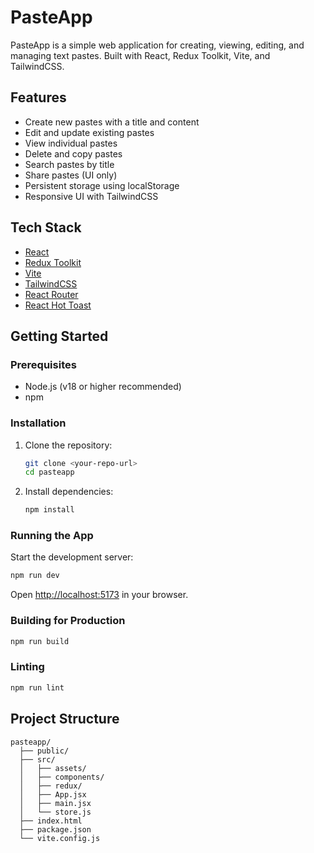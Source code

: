 # PasteApp

PasteApp is a simple web application for creating, viewing, editing, and managing text pastes. Built with React, Redux Toolkit, Vite, and TailwindCSS.

## Features

- Create new pastes with a title and content
- Edit and update existing pastes
- View individual pastes
- Delete and copy pastes
- Search pastes by title
- Share pastes (UI only)
- Persistent storage using localStorage
- Responsive UI with TailwindCSS

## Tech Stack

- [React](https://react.dev/)
- [Redux Toolkit](https://redux-toolkit.js.org/)
- [Vite](https://vitejs.dev/)
- [TailwindCSS](https://tailwindcss.com/)
- [React Router](https://reactrouter.com/)
- [React Hot Toast](https://react-hot-toast.com/)

## Getting Started

### Prerequisites

- Node.js (v18 or higher recommended)
- npm

### Installation

1. Clone the repository:
   ```sh
   git clone <your-repo-url>
   cd pasteapp
   ```

2. Install dependencies:
   ```sh
   npm install
   ```

### Running the App

Start the development server:
```sh
npm run dev
```
Open [http://localhost:5173](http://localhost:5173) in your browser.

### Building for Production

```sh
npm run build
```

### Linting

```sh
npm run lint
```

## Project Structure

```
pasteapp/
  ├── public/
  ├── src/
  │   ├── assets/
  │   ├── components/
  │   ├── redux/
  │   ├── App.jsx
  │   ├── main.jsx
  │   └── store.js
  ├── index.html
  ├── package.json
  └── vite.config.js
